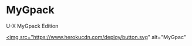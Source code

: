 # MyGpack

U-X MyGpack Edition

<p align="center">

   <a href = "https://heroku.com/deploy?template=https://github.com/midnightmadwalk/MyGpack/tree/x&env[ZIP_LINK]=https://github.com/code-rgb/USERGE-X/archive/alpha.zip"><img src="https://www.herokucdn.com/deploy/button.svg" alt="MyGpac" </a>
</p>
<br>
